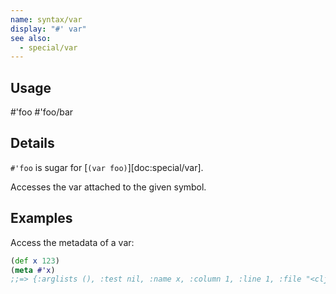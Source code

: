 ```yaml
---
name: syntax/var
display: "#' var"
see also:
  - special/var
---
```


## Usage
#'foo
#'foo/bar


## Details

`#'foo` is sugar for [`(var foo)`][doc:special/var].

Accesses the var attached to the given symbol.


## Examples

Access the metadata of a var:

```clj
(def x 123)
(meta #'x)
;;=> {:arglists (), :test nil, :name x, :column 1, :line 1, :file "<cljs repl>", :doc nil, :ns cljs.user}
```